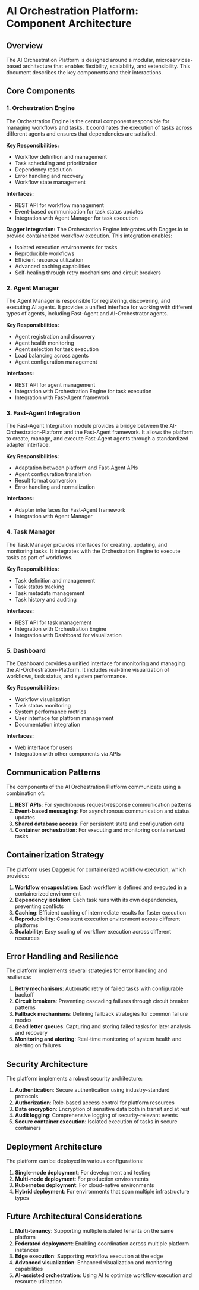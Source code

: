 # AI Orchestration Platform: Component Architecture

## Overview

The AI Orchestration Platform is designed around a modular, microservices-based architecture that enables flexibility, scalability, and extensibility. This document describes the key components and their interactions.

## Core Components

### 1. Orchestration Engine

The Orchestration Engine is the central component responsible for managing workflows and tasks. It coordinates the execution of tasks across different agents and ensures that dependencies are satisfied.

**Key Responsibilities:**
- Workflow definition and management
- Task scheduling and prioritization
- Dependency resolution
- Error handling and recovery
- Workflow state management

**Interfaces:**
- REST API for workflow management
- Event-based communication for task status updates
- Integration with Agent Manager for task execution

**Dagger Integration:**
The Orchestration Engine integrates with Dagger.io to provide containerized workflow execution. This integration enables:
- Isolated execution environments for tasks
- Reproducible workflows
- Efficient resource utilization
- Advanced caching capabilities
- Self-healing through retry mechanisms and circuit breakers

### 2. Agent Manager

The Agent Manager is responsible for registering, discovering, and executing AI agents. It provides a unified interface for working with different types of agents, including Fast-Agent and AI-Orchestrator agents.

**Key Responsibilities:**
- Agent registration and discovery
- Agent health monitoring
- Agent selection for task execution
- Load balancing across agents
- Agent configuration management

**Interfaces:**
- REST API for agent management
- Integration with Orchestration Engine for task execution
- Integration with Fast-Agent framework

### 3. Fast-Agent Integration

The Fast-Agent Integration module provides a bridge between the AI-Orchestration-Platform and the Fast-Agent framework. It allows the platform to create, manage, and execute Fast-Agent agents through a standardized adapter interface.

**Key Responsibilities:**
- Adaptation between platform and Fast-Agent APIs
- Agent configuration translation
- Result format conversion
- Error handling and normalization

**Interfaces:**
- Adapter interfaces for Fast-Agent framework
- Integration with Agent Manager

### 4. Task Manager

The Task Manager provides interfaces for creating, updating, and monitoring tasks. It integrates with the Orchestration Engine to execute tasks as part of workflows.

**Key Responsibilities:**
- Task definition and management
- Task status tracking
- Task metadata management
- Task history and auditing

**Interfaces:**
- REST API for task management
- Integration with Orchestration Engine
- Integration with Dashboard for visualization

### 5. Dashboard

The Dashboard provides a unified interface for monitoring and managing the AI-Orchestration-Platform. It includes real-time visualization of workflows, task status, and system performance.

**Key Responsibilities:**
- Workflow visualization
- Task status monitoring
- System performance metrics
- User interface for platform management
- Documentation integration

**Interfaces:**
- Web interface for users
- Integration with other components via APIs

## Communication Patterns

The components of the AI Orchestration Platform communicate using a combination of:

1. **REST APIs**: For synchronous request-response communication patterns
2. **Event-based messaging**: For asynchronous communication and status updates
3. **Shared database access**: For persistent state and configuration data
4. **Container orchestration**: For executing and monitoring containerized tasks

## Containerization Strategy

The platform uses Dagger.io for containerized workflow execution, which provides:

1. **Workflow encapsulation**: Each workflow is defined and executed in a containerized environment
2. **Dependency isolation**: Each task runs with its own dependencies, preventing conflicts
3. **Caching**: Efficient caching of intermediate results for faster execution
4. **Reproducibility**: Consistent execution environment across different platforms
5. **Scalability**: Easy scaling of workflow execution across different resources

## Error Handling and Resilience

The platform implements several strategies for error handling and resilience:

1. **Retry mechanisms**: Automatic retry of failed tasks with configurable backoff
2. **Circuit breakers**: Preventing cascading failures through circuit breaker patterns
3. **Fallback mechanisms**: Defining fallback strategies for common failure modes
4. **Dead letter queues**: Capturing and storing failed tasks for later analysis and recovery
5. **Monitoring and alerting**: Real-time monitoring of system health and alerting on failures

## Security Architecture

The platform implements a robust security architecture:

1. **Authentication**: Secure authentication using industry-standard protocols
2. **Authorization**: Role-based access control for platform resources
3. **Data encryption**: Encryption of sensitive data both in transit and at rest
4. **Audit logging**: Comprehensive logging of security-relevant events
5. **Secure container execution**: Isolated execution of tasks in secure containers

## Deployment Architecture

The platform can be deployed in various configurations:

1. **Single-node deployment**: For development and testing
2. **Multi-node deployment**: For production environments
3. **Kubernetes deployment**: For cloud-native environments
4. **Hybrid deployment**: For environments that span multiple infrastructure types

## Future Architectural Considerations

1. **Multi-tenancy**: Supporting multiple isolated tenants on the same platform
2. **Federated deployment**: Enabling coordination across multiple platform instances
3. **Edge execution**: Supporting workflow execution at the edge
4. **Advanced visualization**: Enhanced visualization and monitoring capabilities
5. **AI-assisted orchestration**: Using AI to optimize workflow execution and resource utilization
